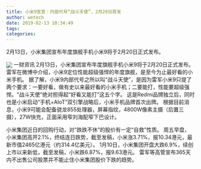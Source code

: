 ```yaml
---
title: 小米9官宣：内部代号“战斗天使”，2月20日首发
author: wetech
date: 2019-02-13 10:34:49
tags: 
categories: 
---
```

2月13日，小米集团宣布年度旗舰手机小米9将于2月20日正式发布。
<!-- more -->
<img align="center" border="0" src="https://imgcdn.yicai.com/uppics/images/2019/02/12ccbc69cf6881534ba59678ad280bbb.jpg" />
一财资讯
2月13日，小米集团宣布年度旗舰手机小米9将于2月20日正式发布。
雷军在微博中介绍，小米9定位性能超级强悍的年度旗舰，是至今为止最好看的小米手机。
据了解，小米9内部代号之所以叫“战斗天使”，是因为雷军小米9只提了两个要求：一要好看，做有史以来最好看的小米手机；二要能打，性能要超级强悍。“战斗天使”绝对担得起“好看又能打”这五个字。
这是Redmi品牌独立后，同时也是小米启动“手机+AIoT”双引擎战略后，小米手机品牌首次出牌。
根据目前消息，小米9可能会配备骁龙855处理器，屏幕指纹，4800W像素主摄（后置三摄），27W快充，正面采用窄刘海配窄下巴设计。
 
 
小米集团近日的回购行动，对“跌跌不休”的股价有一定“自救”性质。
周五早盘，小米集团高开2.1%，终结连日跌势，截至发稿，小米涨3.71%，报10.34港元，最新市值2465亿港元（约314.4亿美元）。
1月10日，小米集团开盘大跌6.9%，续创上市以来新低，截至发稿，小米跌6.87%，报9.63港元。
雷军等高管宣布365天内不出售公司股票并不能止住小米集团股价下跌的趋势。
